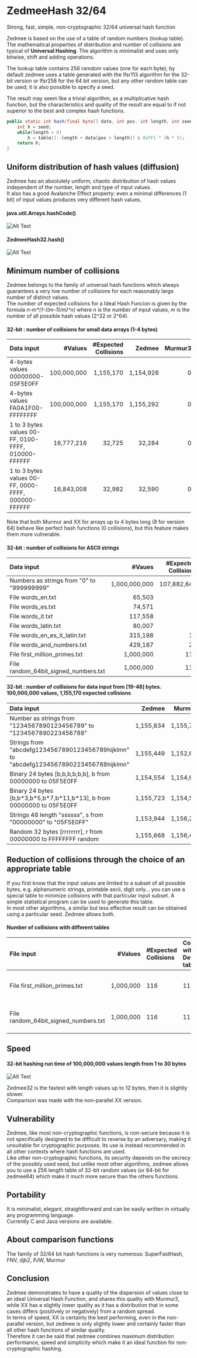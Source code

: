 # ZedmeeHash 32/64
Strong, fast, simple, non-cryptographic 32/64 universal hash function  

Zedmee is based on the use of a table of random numbers (lookup table). The mathematical properties of distribution and number of collisions are typical of **Universal Hashing**. The algorithm is minimalist and uses only bitwise, shift and adding operations.  

The lookup table contains 256 ramdom values (one for each byte); by default zedmee uses a table generated with the lfsr113 algorithm for the 32-bit version or lfsr258 for the 64 bit version, but any other random table can be used; it is also possible to specify a seed.  

The result may seem like a trivial algorithm, as a multiplicative hash function, but the characteristics and quality of the result are equal to if not superior to the best and complex hash functions.  

```java
public static int hash(final byte[] data, int pos, int length, int seed, final int[] table) {
	int h = seed;
	while(length > 0)
		h = table[(--length + data[pos + length]) & 0xFF] ^ (h * 5);
	return h;
}
``` 

## Uniform distribution of hash values (diffusion)
Zedmee has an absolutely uniform, chaotic distribution of hash values independent of the number, length and type of input values.  
It also has a good Avalanche Effect property: even a minimal differences (1 bit) of input values produces very different hash values.  

#### java.util.Arrays.hashCode()
![Alt Text](https://raw.githubusercontent.com/matteo65/ZedmeeHash/main/Resource/java_hash.png)
  
#### ZedmeeHash32.hash()
![Alt Text](https://raw.githubusercontent.com/matteo65/ZedmeeHash/main/Resource/zmh_distributions.png)

## Minimum number of collisions
Zedmee belongs to the family of universal hash functions which always guarantees a very low number of collisions for each reasonably large number of distinct values.  
The number of expected collisions for a Ideal Hash Funcion is given by the formula _n-m*(1-((m-1)/m)^n)_ where _n_ is the number of input values, _m_ is the number of all possible hash values (2^32 or 2^64).  

#### 32-bit : number of collisions for small data arrays (1-4 bytes)

Data input                                             |  #Values  |#Expected Collisions| Zedmee  | Murmur3|  XX 
:---                                                   |       ---:|                ---:|     ---:|    ---:| ---:
4-bytes values 00000000-05F5E0FF                       |100,000,000|           1,155,170|1,154,926|       0|    0
4-bytes values FA0A1F00-FFFFFFFF                       |100,000,000|           1,155,170|1,155,292|       0|    0
1 to 3 bytes values 00-FF, 0100-FFFF, 010000-FFFFFF    | 16,777,216|              32,725|   32,284|       0|    0
1 to 3 bytes values 00-FF, 0000-FFFF, 000000-FFFFFF    | 16,843,008|              32,982|   32,590|       0|    0  

Note that both Murmur and XX for arrays up to 4 bytes long (8 for version 64) behave like perfect hash functions (0 collisions), but this feature makes them more vulnerable.  

#### 32-bit : number of collisions for ASCII strings

Data input                                         |   #Vaues    |#Expected Collisions|    Zedmee |   Murmur3 |     XX
:---                                               |         ---:|                ---:|       ---:|       ---:|    ---:
Numbers as strings from "0" to "999999999"         |1,000,000,000| 107,882,641        |107,882,812|107,822,463|110,287,893
File words_en.txt                                  |    65,503   |         0          |          0|          0|          0
File words_es.txt                                  |    74,571   |         0          |          0|          2|          0
File words_it.txt                                  |   117,558   |         1          |          1|          0|          2
File words_latin.txt                               |    80,007   |         0          |          0|          1|          1
File words_en_es_it_latin.txt                      |   315,198   |        11          |          3|          9|          9
File words_and_numbers.txt                         |   429,187   |        21          |          5|         20|         19
File first_million_primes.txt                      |   1,000,000 |       116          |        110|        118|         85
File random_64bit_signed_numbers.txt               |   1,000,000 |       116          |        113|        110|        143

#### 32-bit : number of collisions for data input from [19-48] bytes. 100,000,000 values, 1,155,170 expected collisions

Data input                                                                             |  Zedmee   | Murmur3  |     XX   
:---                                                                                   |       ---:|      ---:|      ---:
Number as strings from "1234567890123456789" to "1234567890223456788"                  | 1,155,834 | 1,155,789|   808,693      
Strings from "abcdefg1234567890123456789hijklmn" to "abcdefg1234567890223456788hijklmn"| 1,155,449 | 1,152,600| 1,037,151  
Binary 24 bytes [b,b,b,b,b,b], b from 00000000 to 05F5E0FF                             | 1,154,554 | 1,154,653| 1,411,483
Binary 24 bytes [b,b\*3,b\*5,b\*7,b\*11,b\*13], b from 00000000 to 05F5E0FF            | 1,155,723 | 1,154,542| 1,160,003
Strings 48 length "ssssss", s from "00000000" to "05F5E0FF"                            | 1,153,944 | 1,156,254| 1,155,854
Random 32 bytes [rrrrrrrr], r from 00000000 to FFFFFFFF random                         | 1,155,668 | 1,156,450| 1,154,307


## Reduction of collisions through the choice of an appropriate table
If you first know that the input values are limited to a subset of all possible bytes, e.g. alphanumeric strings, printable ascii, digit only... you can use a special table to minimize collisions with that particular input subset. A simple statistical program can be used to generate this table.  
In most other algorithms, a similar but less effective result can be obtained using a particular seed. Zedmee allows both.  

#### Number of collisions with different tables

File input                   | #Values | #Expected Collisions |Collisions with Default table| Table (genTable())| Collisions 
:---                         |     ---:|               :---   |                       :---  |    :---           |     :---
File first_million_primes.txt|1,000,000|                   116|                         110 |187298315, 1315206703, -898698574, -282484222| 75
File random_64bit_signed_numbers.txt|1,000,000|            116|                         113 |-557943317, -1545483323, -942556476, -1399776912|74


## Speed
#### 32-bit hashing run time of 100,000,000 values length from 1 to 30 bytes
![Alt Text](https://raw.githubusercontent.com/matteo65/ZedmeeHash/main/Resource/32-bit_speed.png)

Zedmee32 is the fastest with length values up to 12 bytes, then it is slightly slower.  
Comparison was made with the non-parallel XX version.  

## Vulnerability
Zedmee, like most non-cryptographic functions, is non-secure because it is not specifically designed to be difficult to reverse by an adversary, making it unsuitable for cryptographic purposes. Its use is instead recommended in all other contexts where hash functions are used.  
Like other non-cryptographic functions, its security depends on the secrecy of the possibly used seed, but unlike most other algorithms, zedmee allows you to use a 256 length table of 32-bit random values (or 64-bit for zedmee64) which make it much more secure than the others functions.  


## Portability
It is minimalist, elegant, straightforward and can be easily written in virtually any programming language.  
Currently C and Java versions are available.  


## About comparison functions
The family of 32/64 bit hash functions is very numerous: SuperFastHash, FNV, djb2, PJW, Murmur


## Conclusion
Zedmee demonstrates to have a quality of the dispersion of values close to an ideal Universal Hash Function, and shares this quality with Murmur3, while XX has a slightly lower quality as it has a distribution that in some cases differs (positively or negatively) from a random spread.  
In terms of speed, XX is certainly the best performing, even in the non-parallel version, but zedmee is only slightly lower and certainly faster than all other hash functions of similar quality.  
Therefore it can be said that zedmee combines maximum distribution performance, speed and simplicity which make it an ideal function for non-cryptographic hashing.  
